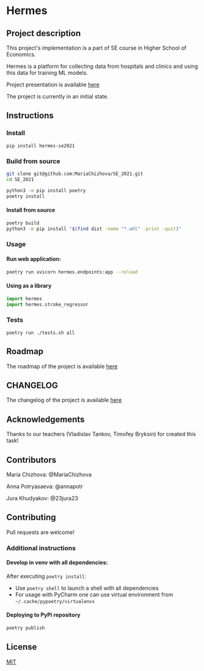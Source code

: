 # Hermes

## Project description

This project's implementation is a part of SE course in Higher School of Economics. 

Hermes is a platform for collecting data from hospitals and clinics and using this data for training ML models. 

Project presentation is available [here](https://docs.google.com/presentation/d/1H6xPu8CtyLfUVIbjr5ZoOuYPqUBmz5ivMpN5mHBR6Hw/edit?usp=sharing)

The project is currently in an initial state.

## Instructions

### Install

`pip install hermes-se2021`

### Build from source

```bash
git clone git@github.com:MariaChizhova/SE_2021.git
cd SE_2021

python3 -m pip install poetry
poetry install
```

#### Install from source
```bash
poetry build
python3 -m pip install "$(find dist -name "*.whl" -print -quit)"
```

### Usage

#### Run web application:

```bash
poetry run uvicorn hermes.endpoints:app --reload
```

#### Using as a library
```python
import hermes
import hermes.stroke_regressor
```

### Tests

```
poetry run ./tests.sh all
```

## Roadmap

The roadmap of the project is available [here](https://github.com/MariaChizhova/SE_2021/projects/3)

## CHANGELOG

The changelog of the project is available [here](https://github.com/MariaChizhova/SE_2021/blob/hw_04/CHANGELOG.md)

## Acknowledgements

Thanks to our teachers (Vladislav Tankov, Timofey Bryksin) for created this task!

## Contributors

Maria Chizhova: @MariaChizhova

Anna Potryasaeva: @annapotr

Jura Khudyakov: @23jura23 

## Contributing

Pull requests are welcome!

### Additional instructions

#### Develop in venv with all dependencies:

After executing `poetry install`:

- Use `poetry shell` to launch a shell with all dependencies
- For usage with PyCharm one can use virtual environment from `~/.cache/pypoetry/virtualenvs` 

#### Deploying to PyPi repository

```bash
poetry publish
```

## License

[MIT](https://choosealicense.com/licenses/mit/)

